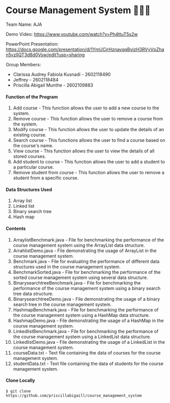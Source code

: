 # Course Management System 👩🏻‍💻

Team Name: AJA

Demo Video: https://www.youtube.com/watch?v=Ph4ttuT5s2w

PowerPoint Presentation: https://docs.google.com/presentation/d/1YmUCjrHznavqqByizH3RVyVpZhan5vzlIQT3d8d0Vsw/edit?usp=sharing

Group Members:

- Clarissa Audrey Fabiola Kusnadi - 2602118490
- Jeffrey - 2602118484
- Priscilla Abigail Munthe - 2602109883



#### Function of the Program

1. Add course -  This function allows the user to add a new course to the system.
2. Remove course -  This function allows the user to remove a course from the system. 
3. Modify course - This function allows the user to update the details of an existing course. 
4. Search course - This functions allows the user to find a course based on the course's name.
5. View course - This function allows the user to view the details of all stored courses. 
6. Add student to course - This function allows the user to add a student to a particular course.
7. Remove student from course - This function allows the user to remove a student from a specific course.



#### Data Structures Used

1. Array list
2. Linked list
3. Binary search tree
4. Hash map



#### Contents

1. ArraylistBenchmark.java - File for benchmarking the performance of the course management system using the ArrayList data structure.
2. ArrahlistDemo.java - File demonstrating the usage of ArrayList in the course management system. 
3. Benchmark.java - File for evaluating the performance of different data structures used in the course management system.
4. BenchmarkSorted.java - File for benchmarking the performance of the sorted course management system using several data structure.
5. BinarysearchtreeBenchmark.java - File for benchmarking the performance of the course management system using a binary search tree data structure.
6. BinarysearchtreeDemo.java - File demonstrating the usage of a binary search tree in the course management system.
7. HashmapBenchmark.java - File for benchmarking the performance of the course management system using a HashMap data structure.
8. HashmapDemo.java - File demonstrating the usage of a HashMap in the course management system.
9. LinkedlistBenchmark.java - File for benchmarking the performance of the course management system using a LinkedList data structure.
10. LinkedlistDemo.java - File demonstrating the usage of a LinkedList in the course management system.
11. courseData.txt - Text file containing the data of courses for the course management system.
12. studentData.txt - Text file containing the data of students for the course management system.



#### Clone Locally

```
$ git clone https://github.com/priscillabigaill/course_management_system
```



